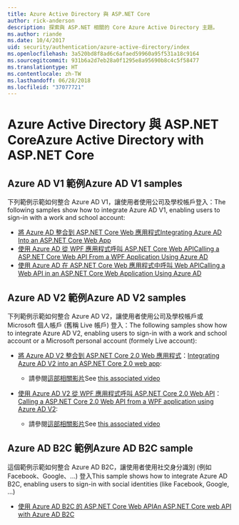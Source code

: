 ```yaml
---
title: Azure Active Directory 與 ASP.NET Core
author: rick-anderson
description: 探索與 ASP.NET 相關的 Core Azure Active Directory 主題。
ms.author: riande
ms.date: 10/4/2017
uid: security/authentication/azure-active-directory/index
ms.openlocfilehash: 3a520bd8f8ad6c6afaed59960a95f531a18c9164
ms.sourcegitcommit: 931b6a2d7eb28a0f1295e8a95690b8c4c5f58477
ms.translationtype: HT
ms.contentlocale: zh-TW
ms.lasthandoff: 06/28/2018
ms.locfileid: "37077721"
---
```

# <a name="azure-active-directory-with-aspnet-core"></a><span data-ttu-id="b2e7a-103">Azure Active Directory 與 ASP.NET Core</span><span class="sxs-lookup"><span data-stu-id="b2e7a-103">Azure Active Directory with ASP.NET Core</span></span>

## <a name="azure-ad-v1-samples"></a><span data-ttu-id="b2e7a-104">Azure AD V1 範例</span><span class="sxs-lookup"><span data-stu-id="b2e7a-104">Azure AD V1 samples</span></span>
<span data-ttu-id="b2e7a-105">下列範例示範如何整合 Azure AD V1，讓使用者使用公司及學校帳戶登入：</span><span class="sxs-lookup"><span data-stu-id="b2e7a-105">The following samples show how to integrate Azure AD V1, enabling users to sign-in with a work and school account:</span></span>
* [<span data-ttu-id="b2e7a-106">將 Azure AD 整合到 ASP.NET Core Web 應用程式</span><span class="sxs-lookup"><span data-stu-id="b2e7a-106">Integrating Azure AD Into an ASP.NET Core Web App</span></span>](https://azure.microsoft.com/documentation/samples/active-directory-dotnet-webapp-openidconnect-aspnetcore/)
* [<span data-ttu-id="b2e7a-107">使用 Azure AD 從 WPF 應用程式呼叫 ASP.NET Core Web API</span><span class="sxs-lookup"><span data-stu-id="b2e7a-107">Calling a ASP.NET Core Web API From a WPF Application Using Azure AD</span></span>](https://azure.microsoft.com/documentation/samples/active-directory-dotnet-native-aspnetcore/)
* [<span data-ttu-id="b2e7a-108">使用 Azure AD 在 ASP.NET Core Web 應用程式中呼叫 Web API</span><span class="sxs-lookup"><span data-stu-id="b2e7a-108">Calling a Web API in an ASP.NET Core Web Application Using Azure AD</span></span>](https://azure.microsoft.com/documentation/samples/active-directory-dotnet-webapp-webapi-openidconnect-aspnetcore/)

## <a name="azure-ad-v2-samples"></a><span data-ttu-id="b2e7a-109">Azure AD V2 範例</span><span class="sxs-lookup"><span data-stu-id="b2e7a-109">Azure AD V2 samples</span></span>
<span data-ttu-id="b2e7a-110">下列範例示範如何整合 Azure AD V2，讓使用者使用公司及學校帳戶或 Microsoft 個人帳戶 (舊稱 Live 帳戶) 登入：</span><span class="sxs-lookup"><span data-stu-id="b2e7a-110">The following samples show how to integrate Azure AD V2, enabling users to sign-in with a work and school account or a Microsoft personal account (formely Live account):</span></span>
* <span data-ttu-id="b2e7a-111">[將 Azure AD V2 整合到 ASP.NET Core 2.0 Web 應用程式](https://github.com/Azure-Samples/active-directory-aspnetcore-webapp-openidconnect-v2)：</span><span class="sxs-lookup"><span data-stu-id="b2e7a-111">[Integrating Azure AD V2 into an ASP.NET Core 2.0 web app](https://github.com/Azure-Samples/active-directory-aspnetcore-webapp-openidconnect-v2):</span></span> 
  * <span data-ttu-id="b2e7a-112">請參閱[這部相關影片](https://channel9.msdn.com/Events/Build/2018/THR5001)</span><span class="sxs-lookup"><span data-stu-id="b2e7a-112">See [this associated video](https://channel9.msdn.com/Events/Build/2018/THR5001)</span></span> 

* <span data-ttu-id="b2e7a-113">[使用 Azure AD V2 從 WPF 應用程式呼叫 ASP.NET Core 2.0 Web API](https://github.com/azure-samples/active-directory-dotnet-native-aspnetcore-v2)：</span><span class="sxs-lookup"><span data-stu-id="b2e7a-113">[Calling a ASP.NET Core 2.0 Web API from a WPF application using Azure AD V2](https://github.com/azure-samples/active-directory-dotnet-native-aspnetcore-v2):</span></span> 
  * <span data-ttu-id="b2e7a-114">請參閱[這部相關影片](https://channel9.msdn.com/Events/Build/2018/THR5000)</span><span class="sxs-lookup"><span data-stu-id="b2e7a-114">See [this associated video](https://channel9.msdn.com/Events/Build/2018/THR5000)</span></span>

## <a name="azure-ad-b2c-sample"></a><span data-ttu-id="b2e7a-115">Azure AD B2C 範例</span><span class="sxs-lookup"><span data-stu-id="b2e7a-115">Azure AD B2C sample</span></span>
<span data-ttu-id="b2e7a-116">這個範例示範如何整合 Azure AD B2C，讓使用者使用社交身分識別 (例如 Facebook、Google、...) 登入</span><span class="sxs-lookup"><span data-stu-id="b2e7a-116">This sample shows how to integrate Azure AD B2C, enabling users to sign-in with social identities (like Facebook, Google, ...)</span></span>
* [<span data-ttu-id="b2e7a-117">使用 Azure AD B2C 的 ASP.NET Core Web API</span><span class="sxs-lookup"><span data-stu-id="b2e7a-117">An ASP.NET Core web API with Azure AD B2C</span></span>](https://azure.microsoft.com/resources/samples/active-directory-b2c-dotnetcore-webapi/)

